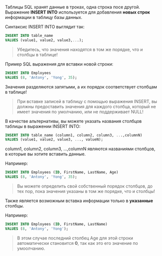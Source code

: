 Таблицы SQL хранят данные в троках, одна строка посе другой. Выражение **INSERT INTO** используется для добавления **новых строк** информации в таблицу базы данных.

Синтаксис INSERT INTO выглядит так:  
```sql  
INSERT INTO table_name  
VALUES (value1, value2, value3,...);  
```  
>Убедитесь, что значения находятся в том же порядке, что и столбцы в таблице!

Пример SQL выражения для вставки новой строки:  
```sql  
INSERT INTO Employees  
VALUES (8, 'Antony', 'Yong', 35);  
```  
Значения разделяются запятыми, а их порядок соответствует столбцам в таблице!

>При вставке записей в таблицу с помощью выражения INSERT, вы должны предоставить значения для каждого столбца, который не имеет значения по умолчанию, или не поддерживает NULL!

В качестве альтернативы, вы можете указать названия столбцов таблицы в выражении INSERT INTO:  
```sql  
INSERT INTO table_name (column1, column2, column3, ...,columnN)  
VALUES (value1, value2, value3, ..., valueN);  
```  
column1, column2, column3, ...,columnN являются названиями столбцов, в которые вы хотите вставить данные.

Например:  
```sql  
INSERT INTO Employees (ID, FirstName, LastName, Age)  
VALUES (8, 'Antony', 'Yong', 35);  
```  

>Вы можете определить свой собственный порядок столбцов, до тех пор, пока значения указаны в том же порядке, что и столбцы!


Также является возможным вставка информации только в **указанные** столбцы.

Например:  
```sql  
INSERT INTO Employees (ID, FirstName, LastName)  
VALUES (8, 'Antony', 'Yong');  
```  
>В этом случае последний столбец Age для этой строки автоматически становится **0**, так как это его значение по умоолчанию.
